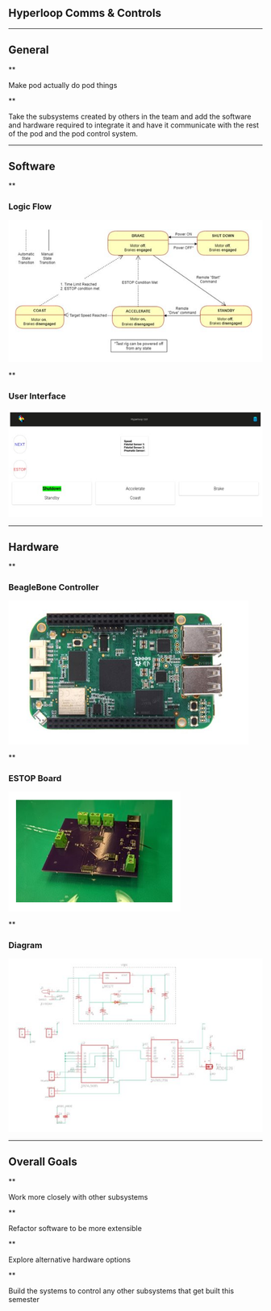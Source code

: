 
## Hyperloop Comms & Controls

***

## General

**

Make pod actually do pod things

**

Take the subsystems created by others in the team and add the software and hardware required to integrate it and have it communicate with the rest of the pod and the pod control system.

***

## Software

**

### Logic Flow

![](/res/large/2021-09-23-hyperloop/d.png)

**

### User Interface

![](/res/large/2021-09-23-hyperloop/ui.png)


***

## Hardware

**

### BeagleBone Controller

![](/res/large/2021-09-23-hyperloop/bb.png)

**

### ESTOP Board

![](/res/large/2021-09-23-hyperloop/estop.png)

**

### Diagram

![](/res/large/2021-09-23-hyperloop/diagram.png)

***

## Overall Goals

**

Work more closely with other subsystems

**

Refactor software to be more extensible

**

Explore alternative hardware options

**

Build the systems to control any other subsystems that get built this semester


